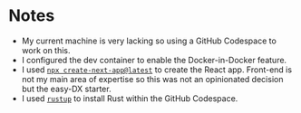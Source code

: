 # Notes

- My current machine is very lacking so using a GitHub Codespace to work on this.
- I configured the dev container to enable the Docker-in-Docker feature.
- I used [`npx create-next-app@latest`](https://react.dev/learn/start-a-new-react-project#nextjs-pages-router) to create the React app. Front-end is not my main area of expertise so this was not an opinionated decision but the easy-DX starter.
- I used [`rustup`](https://rustup.rs/) to install Rust within the GitHub Codespace.